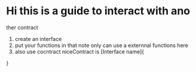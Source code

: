 # Hi this is a guide to interact with ano
ther contract

1. create an interface
2. put your functions in that
note only can use a externnal functions here
4. also use 
cocntract niceContract is [Interface name]{
    
}